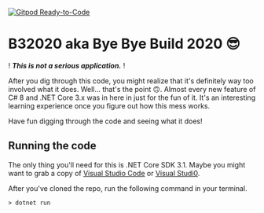 [![Gitpod Ready-to-Code](https://img.shields.io/badge/Gitpod-Ready--to--Code-blue?logo=gitpod)](https://gitpod.io/#https://github.com/cecilphillip/B32020) 

# B32020 aka Bye Bye Build 2020 😎
! ***This is not a serious application.*** !

After you dig through this code, you might realize that it's definitely way too involved what it does. Well... that's the point 🙃.
Almost every new feature of C# 8 and .NET Core 3.x was in here in just for the fun of it. It's an interesting learning experience once you figure out how this mess works.

Have fun digging through the code and seeing what it does!

## Running the code
The only thing you'll need for this is .NET Core SDK 3.1. Maybe you might want to grab a copy of [Visual Studio Code](https://code.visualstudio.com/) or [Visual Studi0](https://visualstudio.microsoft.com/downloads/).

After you've cloned the repo, run the following command in your terminal.
  
```shell
> dotnet run
```